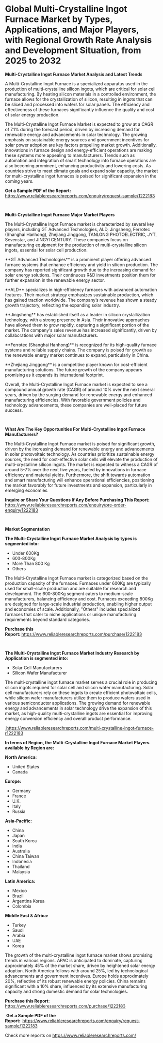 <p><h1>Global Multi-Crystalline Ingot Furnace Market by Types, Applications, and Major Players, with Regional Growth Rate Analysis and Development Situation, from 2025 to 2032</h1></p><p><strong>Multi-Crystalline Ingot Furnace Market Analysis and Latest Trends</strong></p>
<p><p>A Multi-Crystalline Ingot Furnace is a specialized apparatus used in the production of multi-crystalline silicon ingots, which are critical for solar cell manufacturing. By heating silicon materials in a controlled environment, the furnace allows for the crystallization of silicon, resulting in ingots that can be sliced and processed into wafers for solar panels. The efficiency and effectiveness of these furnaces significantly influence the quality and cost of solar energy production.</p><p>The Multi-Crystalline Ingot Furnace Market is expected to grow at a CAGR of 7.1% during the forecast period, driven by increasing demand for renewable energy and advancements in solar technology. The growing emphasis on sustainable energy sources and government incentives for solar power adoption are key factors propelling market growth. Additionally, innovations in furnace design and energy-efficient operations are making these systems more appealing to manufacturers. Trends such as automation and integration of smart technology into furnace operations are also becoming prominent, enhancing productivity and lowering costs. As countries strive to meet climate goals and expand solar capacity, the market for multi-crystalline ingot furnaces is poised for significant expansion in the coming years.</p></p>
<p><strong>Get a Sample PDF of the Report:&nbsp;</strong> <a href="https://www.reliableresearchreports.com/enquiry/request-sample/1222183?utm_campaign=37&utm_medium=2&utm_source=Github&utm_content=ia&utm_term=27022025&utm_id=multi-crystalline-ingot-furnace">https://www.reliableresearchreports.com/enquiry/request-sample/1222183</a></p>
<p>&nbsp;</p>
<p><strong>Multi-Crystalline Ingot Furnace Major Market Players</strong></p>
<p><p>The Multi-Crystalline Ingot Furnace market is characterized by several key players, including GT Advanced Technologies, ALD, Jingsheng, Ferrotec (Shanghai Hanhong), Zhejiang Jinggong, TANLONG PHOTOELECTRIC, JYT, Sevenstar, and JINGYI CENTURY. These companies focus on manufacturing equipment for the production of multi-crystalline silicon ingots, essential for solar cell production.</p><p>**GT Advanced Technologies** is a prominent player offering advanced furnace systems that enhance efficiency and yield in silicon production. The company has reported significant growth due to the increasing demand for solar energy solutions. Their continuous R&D investments position them for further expansion in the renewable energy sector.</p><p>**ALD** specializes in high-efficiency furnaces with advanced automation features. Their market strategy emphasizes sustainable production, which has gained traction worldwide. The company’s revenue has shown a steady growth trajectory, reflecting the expanding solar industry.</p><p>**Jingsheng** has established itself as a leader in silicon crystallization technology, with a strong presence in Asia. Their innovative approaches have allowed them to grow rapidly, capturing a significant portion of the market. The company's sales revenue has increased significantly, driven by collaborations with major solar manufacturers.</p><p>**Ferrotec (Shanghai Hanhong)** is recognized for its high-quality furnace systems and reliable supply chains. The company is poised for growth as the renewable energy market continues to expand, particularly in China.</p><p>**Zhejiang Jinggong** is a competitive player known for cost-efficient manufacturing solutions. The future growth of the company appears promising as it expands its international footprint.</p><p>Overall, the Multi-Crystalline Ingot Furnace market is expected to see a compound annual growth rate (CAGR) of around 10% over the next several years, driven by the surging demand for renewable energy and enhanced manufacturing efficiencies. With favorable government policies and technology advancements, these companies are well-placed for future success.</p></p>
<p>&nbsp;</p>
<p><strong>What Are The Key Opportunities For Multi-Crystalline Ingot Furnace Manufacturers?</strong></p>
<p><p>The Multi-Crystalline Ingot Furnace market is poised for significant growth, driven by the increasing demand for renewable energy and advancements in solar photovoltaic technology. As countries prioritize sustainable energy sources, the need for cost-effective solar cells will elevate the production of multi-crystalline silicon ingots. The market is expected to witness a CAGR of around 5-7% over the next five years, fueled by innovations in furnace efficiency and material yields. Furthermore, the shift towards automation and smart manufacturing will enhance operational efficiencies, positioning the market favorably for future investments and expansion, particularly in emerging economies.</p></p>
<p><strong>Inquire or Share Your Questions If Any Before Purchasing This Report:</strong> <a href="https://www.reliableresearchreports.com/enquiry/pre-order-enquiry/1222183?utm_campaign=37&utm_medium=2&utm_source=Github&utm_content=ia&utm_term=27022025&utm_id=multi-crystalline-ingot-furnace">https://www.reliableresearchreports.com/enquiry/pre-order-enquiry/1222183</a></p>
<p>&nbsp;</p>
<p><strong>Market Segmentation</strong></p>
<p><strong>The Multi-Crystalline Ingot Furnace Market Analysis by types is segmented into:</strong></p>
<p><ul><li>Under 600Kg</li><li>600-800Kg</li><li>More Than 800 Kg</li><li>Others</li></ul></p>
<p><p>The Multi-Crystalline Ingot Furnace market is categorized based on the production capacity of the furnaces. Furnaces under 600Kg are typically used for small-scale production and are suitable for research and development. The 600-800Kg segment caters to medium-scale manufacturers, balancing efficiency and cost. Furnaces exceeding 800Kg are designed for large-scale industrial production, enabling higher output and economies of scale. Additionally, "Others" includes specialized furnaces that cater to niche applications or unique manufacturing requirements beyond standard categories.</p></p>
<p><strong>Purchase this Report:&nbsp;</strong><a href="https://www.reliableresearchreports.com/purchase/1222183?utm_campaign=37&utm_medium=2&utm_source=Github&utm_content=ia&utm_term=27022025&utm_id=multi-crystalline-ingot-furnace">https://www.reliableresearchreports.com/purchase/1222183</a></p>
<p>&nbsp;</p>
<p><strong>The Multi-Crystalline Ingot Furnace Market Industry Research by Application is segmented into:</strong></p>
<p><ul><li>Solar Cell Manufacturers</li><li>Silicon Wafer Manufacturer</li></ul></p>
<p><p>The multi-crystalline ingot furnace market serves a crucial role in producing silicon ingots required for solar cell and silicon wafer manufacturing. Solar cell manufacturers rely on these ingots to create efficient photovoltaic cells, while silicon wafer manufacturers utilize them to produce wafers used in various semiconductor applications. The growing demand for renewable energy and advancements in solar technology drive the expansion of this market, as high-quality multi-crystalline ingots are essential for improving energy conversion efficiency and overall product performance.</p></p>
<p><a href="https://www.reliableresearchreports.com/multi-crystalline-ingot-furnace-r1222183?utm_campaign=37&utm_medium=2&utm_source=Github&utm_content=ia&utm_term=27022025&utm_id=multi-crystalline-ingot-furnace">&nbsp;https://www.reliableresearchreports.com/multi-crystalline-ingot-furnace-r1222183</a></p>
<p><strong>In terms of Region, the Multi-Crystalline Ingot Furnace Market Players available by Region are:</strong></p>
<p>
    <p> <strong> North America: </strong>
        <ul>
            <li>United States</li>
            <li>Canada</li>
        </ul>
        </p> 
    <p> <strong> Europe: </strong>
        <ul>
            <li>Germany</li>
            <li>France</li>
            <li>U.K.</li>
            <li>Italy</li>
            <li>Russia</li>
        </ul>
        </p> 
    <p> <strong> Asia-Pacific: </strong>
        <ul>
            <li>China</li>
            <li>Japan</li>
            <li>South Korea</li>
            <li>India</li>
            <li>Australia</li>
            <li>China Taiwan</li>
            <li>Indonesia</li>
            <li>Thailand</li>
            <li>Malaysia</li>
        </ul>
        </p> 
    <p> <strong> Latin America: </strong>
        <ul>
            <li>Mexico</li>
            <li>Brazil</li>
            <li>Argentina Korea</li>
            <li>Colombia</li>
        </ul>
        </p> 
    <p> <strong> Middle East & Africa: </strong>
        <ul>
            <li>Turkey</li>
            <li>Saudi</li>
            <li>Arabia</li>
            <li>UAE</li>
            <li>Korea</li>
        </ul>
    </p>
    </p>
<p><p>The growth of the multi-crystalline ingot furnace market shows promising trends in various regions. APAC is anticipated to dominate, capturing approximately 45% of the market share, driven by heightened solar energy adoption. North America follows with around 25%, led by technological advancements and government incentives. Europe holds approximately 20%, reflective of its robust renewable energy policies. China remains significant with a 10% share, influenced by its extensive manufacturing capacity and strong domestic demand for solar technologies.</p></p>
<p><strong>Purchase this Report: </strong><a href="https://www.reliableresearchreports.com/purchase/1222183?utm_campaign=37&utm_medium=2&utm_source=Github&utm_content=ia&utm_term=27022025&utm_id=multi-crystalline-ingot-furnace">https://www.reliableresearchreports.com/purchase/1222183</a></p>
<p>&nbsp;<strong>Get a Sample PDF of the Report:&nbsp;&nbsp;</strong><a href="https://www.reliableresearchreports.com/enquiry/request-sample/1222183?utm_campaign=37&utm_medium=2&utm_source=Github&utm_content=ia&utm_term=27022025&utm_id=multi-crystalline-ingot-furnace">https://www.reliableresearchreports.com/enquiry/request-sample/1222183</a></p>
<p><strong></strong></p>
<p>Check more reports on <a href="https://www.reliableresearchreports.com/?utm_campaign=37&utm_medium=2&utm_source=Github&utm_content=ia&utm_term=27022025&utm_id=multi-crystalline-ingot-furnace">https://www.reliableresearchreports.com/</a></p>